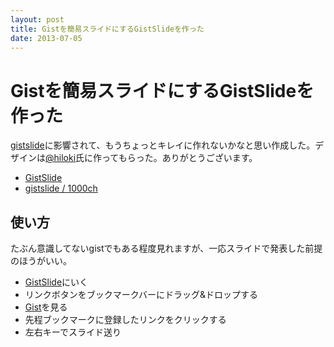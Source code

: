```yaml
---
layout: post
title: Gistを簡易スライドにするGistSlideを作った
date: 2013-07-05
---
```


# Gistを簡易スライドにするGistSlideを作った

[gistslide](https://github.com/nzoschke/gistdeck)に影響されて、もうちょっとキレイに作れないかなと思い作成した。デザインは[@hiloki](https://twitter.com/hiloki)氏に作ってもらった。ありがとうございます。

- [GistSlide](http://gistslide.herokuapp.com/)
- [gistslide / 1000ch](https://github.com/1000ch/gistslide)

## 使い方

たぶん意識してないgistでもある程度見れますが、一応スライドで発表した前提のほうがいい。

- [GistSlide](http://gistslide.herokuapp.com/)にいく
- リンクボタンをブックマークバーにドラッグ&ドロップする
- [Gist](https://gist.github.com/)を見る
- 先程ブックマークに登録したリンクをクリックする
- 左右キーでスライド送り
